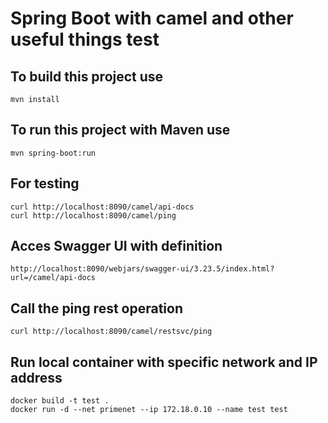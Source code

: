 # Spring Boot with camel and other useful things test 

## To build this project use

```
mvn install
```

## To run this project with Maven use

```
mvn spring-boot:run
```


## For testing

```
curl http://localhost:8090/camel/api-docs
curl http://localhost:8090/camel/ping
```


## Acces Swagger UI with definition

```
http://localhost:8090/webjars/swagger-ui/3.23.5/index.html?url=/camel/api-docs
```

## Call the ping rest operation
```
curl http://localhost:8090/camel/restsvc/ping
```

## Run local container with specific network and IP address


```
docker build -t test .
docker run -d --net primenet --ip 172.18.0.10 --name test test
```